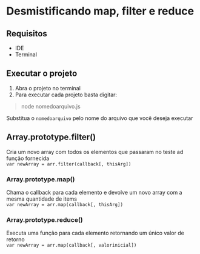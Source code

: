 # Desmistificando map, filter e reduce
## Requisitos
- IDE
- Terminal

## Executar o projeto
1. Abra o projeto no terminal
2. Para executar cada projeto basta digitar:
>node nomedoarquivo.js

Substitua o `nomedoarquivo` pelo nome do arquivo que você deseja executar

## Array.prototype.filter()
Cria um novo array com todos os elementos que passaram no teste ad função fornecida <br>
```var newArray = arr.filter(callback[, thisArg])```

### Array.prototype.map()
Chama o callback para cada elemento e devolve um novo array com a mesma quantidade de items  <br>
```var newArray = arr.map(callback[, thisArg])```

### Array.prototype.reduce()
Executa uma função para cada elemento retornando um único valor de retorno <br>
```var newArray = arr.map(callback[, valorinicial])```
